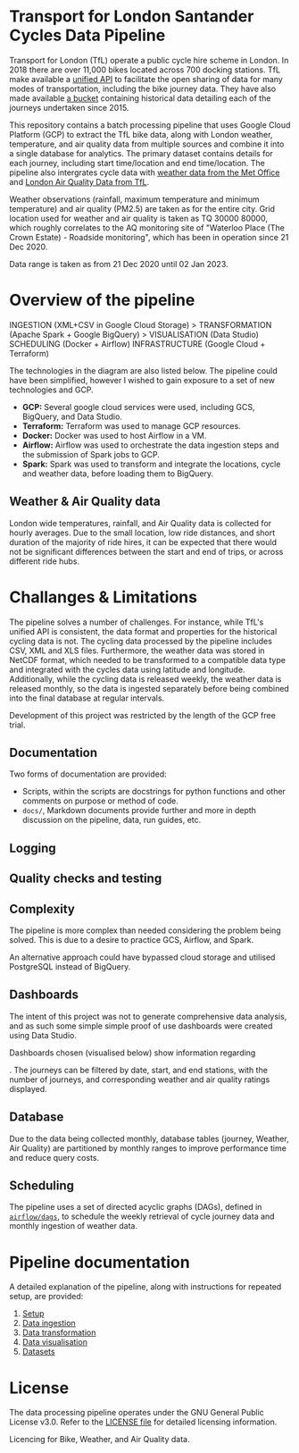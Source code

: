 Transport for London Santander Cycles Data Pipeline
===================================================
Transport for London (TfL) operate a public cycle hire scheme in London. In 2018 there are over 11,000 bikes located across 700 docking stations. TfL make available a [unified API](https://tfl.gov.uk/info-for/open-data-users/unified-api) to facilitate the open sharing of data for many modes of transportation, including the bike journey data. They have also made available [a bucket](https://cycling.data.tfl.gov.uk/) containing historical data detailing each of the journeys undertaken since 2015.

This repository contains a batch processing pipeline that uses Google Cloud Platform (GCP) to extract the TfL bike data, along with London weather, temperature, and air quality data from multiple sources and combine it into a single database for analytics.
The primary dataset contains details for each journey, including start time/location and end time/location. 
The pipeline also intergrates cycle data with [weather data from the Met Office](https://catalogue.ceda.ac.uk/uuid/4dc8450d889a491ebb20e724debe2dfb) and [London Air Quality Data from TfL](https://www.londonair.org.uk/LondonAir/API/).

Weather observations (rainfall, maximum temperature and minimum temperature) and air quality (PM2.5) are taken as for the entire city. Grid location used for weather and air quality is taken as TQ 30000 80000, which roughly correlates to the AQ monitoring site of "Waterloo Place (The Crown Estate) - Roadside monitoring", which has been in operation since 21 Dec 2020.

Data range is taken as from 21 Dec 2020 until 02 Jan 2023.

# Overview of the pipeline

INGESTION (XML+CSV in Google Cloud Storage) > TRANSFORMATION (Apache Spark + Google BigQuery) > VISUALISATION (Data Studio)
SCHEDULING (Docker + Airflow)
INFRASTRUCTURE (Google Cloud + Terraform)

The technologies in the diagram are also listed below. The pipeline could have been simplified, however I wished to gain exposure to a set of new technologies and GCP.
- __GCP:__ Several google cloud services were used, including GCS, BigQuery, and Data Studio. 
- __Terraform:__ Terraform was used to manage GCP resources.
- __Docker:__ Docker was used to host Airflow in a VM. 
- __Airflow:__ Airflow was used to orchestrate the data ingestion steps and the submission of Spark jobs to GCP.
- __Spark:__ Spark was used to transform and integrate the locations, cycle and weather data, before loading them to BigQuery.

## Weather & Air Quality data

London wide temperatures, rainfall, and Air Quality data is collected for hourly averages. Due to the small location, low ride distances, and short duration of the majority of ride hires, it can be expected that there would not be significant differences between the start and end of trips, or across different ride hubs.



# Challanges & Limitations

The pipeline solves a number of challenges. For instance, while TfL's unified API is consistent, the data format and properties for the historical cycling data is not. The cycling data processed by the pipeline includes CSV, XML and XLS files. Furthermore, the weather data was stored in NetCDF format, which needed to be transformed to a compatible data type and integrated with the cycles data using latitude and longitude. Additionally, while the cycling data is released weekly, the weather data is released monthly, so the data is ingested separately before being combined into the final database at regular intervals.

Development of this project was restricted by the length of the GCP free trial.

## Documentation

Two forms of documentation are provided:
- Scripts, within the scripts are docstrings for python functions and other comments on purpose or method of code. 
- `docs/`, Markdown documents provide further and more in depth discussion on the pipeline, data, run guides, etc.

## Logging


## Quality checks and testing


## Complexity

The pipeline is more complex than needed considering the problem being solved. This is due to a desire to practice GCS, Airflow, and Spark.

An alternative approach could have bypassed cloud storage and utilised PostgreSQL instead of BigQuery.

## Dashboards

The intent of this project was not to generate comprehensive data analysis, and as such some simple simple proof of use dashboards were created using Data Studio.

Dashboards chosen (visualised below) show information regarding

. 
The journeys can be filtered by date, start, and end stations, with the number of journeys, and corresponding weather and air quality ratings displayed.

## Database

Due to the data being collected monthly, database tables (journey, Weather, Air Quality) are partitioned by monthly ranges to improve performance time and reduce query costs.

## Scheduling

The pipeline uses a set of directed acyclic graphs (DAGs), defined in [`airflow/dags`](airflow/dags/), to schedule the weekly retrieval of cycle journey data and monthly ingestion of weather data. 

# Pipeline documentation

A detailed explanation of the pipeline, along with instructions for repeated setup, are provided:

1. [Setup]()
2. [Data ingestion]()
3. [Data transformation]()
4. [Data visualisation]()
5. [Datasets]()

# License

The data processing pipeline operates under the GNU General Public License v3.0. Refer to the [LICENSE file](LICENSE) for detailed licensing information.

Licencing for Bike, Weather, and Air Quality data.